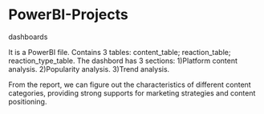 # PowerBI-Projects
dashboards

It is a PowerBI file.
Contains 3 tables: content_table; reaction_table; reaction_type_table.
The dashbord has 3 sections: 1)Platform content analysis. 2)Popularity analysis. 3)Trend analysis.

From the report, we can figure out the characteristics of different content categories, 
providing strong supports for marketing strategies and content positioning.
